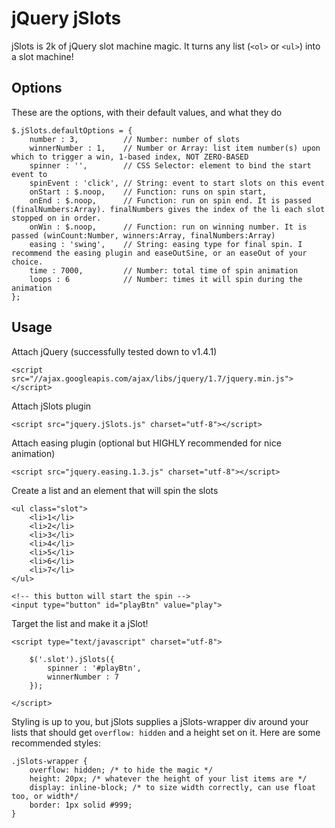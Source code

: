 # jQuery jSlots

jSlots is 2k of jQuery slot machine magic. It turns any list (`<ol>` or `<ul>`) into a slot machine!

## Options

These are the options, with their default values, and what they do

    $.jSlots.defaultOptions = {
        number : 3,          // Number: number of slots
        winnerNumber : 1,    // Number or Array: list item number(s) upon which to trigger a win, 1-based index, NOT ZERO-BASED
        spinner : '',        // CSS Selector: element to bind the start event to
        spinEvent : 'click', // String: event to start slots on this event
        onStart : $.noop,    // Function: runs on spin start,
        onEnd : $.noop,      // Function: run on spin end. It is passed (finalNumbers:Array). finalNumbers gives the index of the li each slot stopped on in order.
        onWin : $.noop,      // Function: run on winning number. It is passed (winCount:Number, winners:Array, finalNumbers:Array)
        easing : 'swing',    // String: easing type for final spin. I recommend the easing plugin and easeOutSine, or an easeOut of your choice.
        time : 7000,         // Number: total time of spin animation
        loops : 6            // Number: times it will spin during the animation
    };

## Usage

Attach jQuery (successfully tested down to v1.4.1)

    <script src="//ajax.googleapis.com/ajax/libs/jquery/1.7/jquery.min.js"></script>

Attach jSlots plugin

    <script src="jquery.jSlots.js" charset="utf-8"></script>

Attach easing plugin (optional but HIGHLY recommended for nice animation)

    <script src="jquery.easing.1.3.js" charset="utf-8"></script>

Create a list and an element that will spin the slots

    <ul class="slot">
        <li>1</li>
        <li>2</li>
        <li>3</li>
        <li>4</li>
        <li>5</li>
        <li>6</li>
        <li>7</li>
    </ul>

    <!-- this button will start the spin -->
    <input type="button" id="playBtn" value="play">

Target the list and make it a jSlot!

    <script type="text/javascript" charset="utf-8">

        $('.slot').jSlots({
            spinner : '#playBtn',
            winnerNumber : 7
        });

    </script>

Styling is up to you, but jSlots supplies a jSlots-wrapper div around your lists that should get `overflow: hidden` and a height set on it. Here are some recommended styles:

    .jSlots-wrapper {
        overflow: hidden; /* to hide the magic */
        height: 20px; /* whatever the height of your list items are */
        display: inline-block; /* to size width correctly, can use float too, or width*/
        border: 1px solid #999;
    }